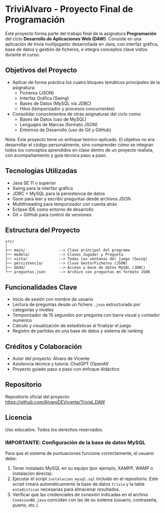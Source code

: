 # TriviAlvaro - Proyecto Final de Programación

Este proyecto forma parte del trabajo final de la asignatura **Programación** del ciclo **Desarrollo de Aplicaciones Web (DAW)**. Consiste en una aplicación de trivia multijugador desarrollada en Java, con interfaz gráfica, base de datos y gestión de ficheros, e integra conceptos clave vistos durante el curso.

## Objetivos del Proyecto

- Aplicar de forma práctica los cuatro bloques temáticos principales de la asignatura:
  - Ficheros (JSON)
  - Interfaz Gráfica (Swing)
  - Bases de Datos (MySQL vía JDBC)
  - Hilos (temporizador y procesos concurrentes)
- Consolidar conocimientos de otras asignaturas del ciclo como:
  - Bases de Datos (uso de MySQL)
  - Lenguajes de Marcas (formato JSON)
  - Entornos de Desarrollo (uso de Git y GitHub)

Nota: Este proyecto tiene un enfoque teórico-aplicado. El objetivo no era desarrollar el código personalmente, sino comprender cómo se integran todos los conceptos aprendidos en clase dentro de un proyecto realista, con acompañamiento y guía técnica paso a paso.

## Tecnologías Utilizadas

- Java SE 11 o superior
- Swing para la interfaz gráfica
- JDBC + MySQL para la persistencia de datos
- Gson para leer y escribir preguntas desde archivos JSON
- Multithreading para temporizador con cuenta atrás
- Eclipse IDE como entorno de desarrollo
- Git + GitHub para control de versiones

## Estructura del Proyecto

```
src/
│
├── main/               --> Clase principal del programa
├── modelo/             --> Clases Jugador y Pregunta
├── vista/              --> Todas las ventanas del juego (Swing)
├── persistencia/       --> Clase GestorFicheros (JSON)
├── bbdd/               --> Acceso a base de datos MySQL (JDBC)
└── preguntas.json      --> Archivo con preguntas en formato JSON
```

## Funcionalidades Clave

- Inicio de sesión con nombre de usuario
- Lectura de preguntas desde un fichero `.json` estructurado por categorías y niveles
- Temporizador de 15 segundos por pregunta con barra visual y contador numérico
- Cálculo y visualización de estadísticas al finalizar el juego
- Registro de partidas en una base de datos y sistema de ranking

## Créditos y Colaboración

- Autor del proyecto: Álvaro de Vicente
- Asistencia técnica y tutoría: ChatGPT (OpenAI)
- Proyecto guiado paso a paso con enfoque didáctico

## Repositorio

Repositorio oficial del proyecto:  
https://github.com/AlvaroDEVicente/Trivial_DAW

## Licencia

Uso educativo. Todos los derechos reservados.

### IMPORTANTE: Configuración de la base de datos MySQL

Para que el sistema de puntuaciones funcione correctamente, el usuario debe:

1. Tener instalado MySQL en su equipo (por ejemplo, XAMPP, WAMP o instalación directa).
2. Ejecutar el script `instalacion_mysql.sql` incluido en el repositorio. Este script creará automáticamente la base de datos `trivia` y la tabla `estadisticas` necesarias para almacenar resultados.
3. Verificar que las credenciales de conexión indicadas en el archivo `ConexionBD.java` coincidan con las de su sistema (usuario, contraseña, puerto, etc.).

